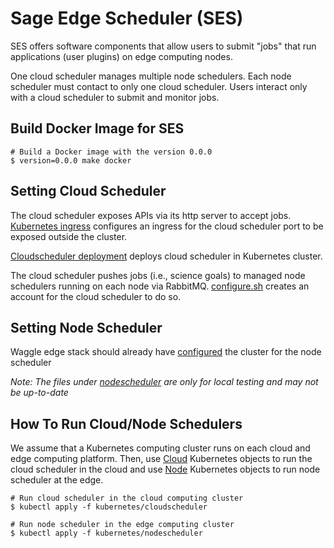 # Sage Edge Scheduler (SES)

SES offers software components that allow users to submit "jobs" that run applications (user plugins) on edge computing nodes.

One cloud scheduler manages multiple node schedulers. Each node scheduler must contact to only one cloud scheduler. Users interact only with a cloud scheduler to submit and monitor jobs.

## Build Docker Image for SES

```
# Build a Docker image with the version 0.0.0
$ version=0.0.0 make docker
```

## Setting Cloud Scheduler

The cloud scheduler exposes APIs via its http server to accept jobs. [Kubernetes ingress](cloudscheduler/cloudscheduler-ingress.yaml) configures an ingress for the cloud scheduler port to be exposed outside the cluster.

[Cloudscheduler deployment](cloudscheduler/cloudscheduler.yaml) deploys cloud scheduler in Kubernetes cluster.

The cloud scheduler pushes jobs (i.e., science goals) to managed node schedulers running on each node via RabbitMQ. [configure.sh](cloudscheduler/configure.sh) creates an account for the cloud scheduler to do so.

## Setting Node Scheduler

Waggle edge stack should already have [configured](https://github.com/waggle-sensor/waggle-edge-stack/blob/main/kubernetes/wes-plugin-scheduler.yaml) the cluster for the node scheduler

_Note: The files under [nodescheduler](./nodescheduler) are only for local testing and may not be up-to-date_

## How To Run Cloud/Node Schedulers

We assume that a Kubernetes computing cluster runs on each cloud and edge computing platform. Then, use [Cloud](kubernetes/cloudscheduler) Kubernetes objects to run the cloud scheduler in the cloud and use [Node](kubernetes/nodescheduler) Kubernetes objects to run node scheduler at the edge.

```
# Run cloud scheduler in the cloud computing cluster
$ kubectl apply -f kubernetes/cloudscheduler

# Run node scheduler in the edge computing cluster
$ kubectl apply -f kubernetes/nodescheduler
```
